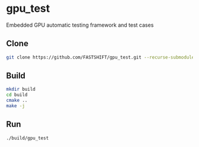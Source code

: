 # gpu_test
Embedded GPU automatic testing framework and test cases

## Clone
```bash
git clone https://github.com/FASTSHIFT/gpu_test.git --recurse-submodules
```

## Build
```bash
mkdir build
cd build
cmake ..
make -j
```

## Run
```bash
./build/gpu_test
```

